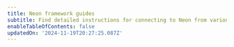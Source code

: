 ```yaml
---
title: Neon framework guides
subtitle: Find detailed instructions for connecting to Neon from various frameworks
enableTableOfContents: false
updatedOn: '2024-11-19T20:27:25.087Z'
---
```


<TechnologyNavigation open>

<a href="/docs/guides/node" title="Node.js" description="Connect a Node.js application to Neon" icon="node-js"></a>

<a href="/docs/guides/nextjs" title="Next.js" description="Connect a Next.js application to Neon" icon="next-js"></a>

<a href="/docs/guides/nestjs" title="NestJS" description="Connect a NestJS application to Neon" icon="nest-js"></a>

<a href="/docs/guides/astro" title="Astro" description="Connect an Astro site or app to Neon" icon="astro"></a>

<a href="/docs/guides/django" title="Django" description="Connect a Django application to Neon" icon="django"></a>

<a href="/docs/guides/dotnet-entity-framework" title="Entity Framework" description="Connect a Dotnet Entity Framework application to Neon" icon="dotnet"></a>

<a href="/docs/guides/laravel" title="Laravel" description="Connect a Laravel application to Neon" icon="laravel"></a>

<a href="/docs/guides/nuxt" title="Nuxt" description="Connect a Nuxt application to Neon" icon="nuxt"></a>

<a href="/docs/guides/oauth-integration" title="OAuth" description="Integrate with Neon using OAuth" icon="oauth"></a>

<a href="/docs/guides/phoenix" title="Phoenix" description="Connect a Phoenix site or app to Neon" icon="phoenix"></a>

<a href="/docs/guides/quarkus-jdbc" title="Quarkus" description="Connect Quarkus (JDBC) to Neon" icon="quarkus"></a>

<a href="/docs/guides/quarkus-reactive" title="Quarkus" description="Connect Quarkus (Reactive) to Neon" icon="quarkus"></a>

<a href="/docs/guides/ruby-on-rails" title="Rails" description="Connect a Rails application to Neon" icon="rails"></a>

<a href="/docs/guides/react" title="React" description="Connect a React application to Neon" icon="react"></a>

<a href="/docs/guides/reflex" title="Reflex" description="Build Python Apps with Reflex and Neon" icon="reflex"></a>

<a href="/docs/guides/remix" title="Remix" description="Connect a Remix application to Neon" icon="remix"></a>

<a href="/docs/guides/sqlalchemy" title="SQLAlchemy" description="Connect a SQLAlchemy application to Neon" icon="sqlalchemy"></a>

<a href="/docs/guides/symfony" title="Symfony" description="Connect from Symfony with Doctrine to Neon" icon="symfony"></a>

<a href="/docs/guides/solid-start" title="SolidStart" description="Connect a SolidStart site or app to Neon" icon="solid"></a>

<a href="/docs/guides/sveltekit" title="Sveltekit" description="Connect a Sveltekit application to Neon" icon="svelte"></a>

</TechnologyNavigation>
